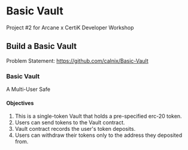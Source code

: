 # Basic Vault
Project #2 for Arcane x CertiK Developer Workshop

## Build a Basic Vault
Problem Statement: https://github.com/calnix/Basic-Vault 

### Basic Vault
A Multi-User Safe

#### Objectives
1. This is a single-token Vault that holds a pre-specified erc-20 token.
2. Users can send tokens to the Vault contract.
3. Vault contract records the user's token deposits.
4. Users can withdraw their tokens only to the address they deposited from.
